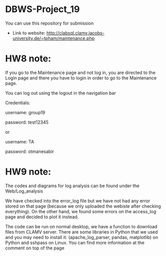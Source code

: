 # DBWS-Project_19
You can use this repository for submission
- Link to website: http://clabsql.clamv.jacobs-university.de/~tpham/maintenance.php

# HW8 note: 
If you go to the Maintenance page and not log in, you are directed to the Login page and there you have to login in order to go to the Maintenance page.

You can log out using the logout in the navigation bar


Credentials:


username: group19

password: test12345

or

username: TA

password: otmanesabir


# HW9 note:

The codes and diagrams for log analysis can be found under the Web/Log_analysis

We have checked into the error_log file but we have not had any error stored on that page (because we only uploaded the webiste after checking everything). On the other hand, we found some errors on the access_log page and decided to plot it instead. 

The code can be run on normal desktop, we have a function to download files from CLAMV server. There are some libraries in Python that we used and you may need to install it:
(apache_log_parser, pandas, matplotlib) on Python and sshpass on Linux. You can find more information at the comment on top of the page
